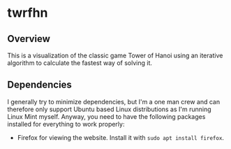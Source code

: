 # twrfhn

## Overview

This is a visualization of the classic game Tower of Hanoi using an iterative algorithm to calculate the fastest way of solving it.

## Dependencies

I generally try to minimize dependencies, but I'm a one man crew and can therefore only support Ubuntu based Linux distributions as I'm running Linux Mint myself. Anyway, you need to have the following packages installed for everything to work properly:

- Firefox for viewing the website. Install it with `sudo apt install firefox`.
